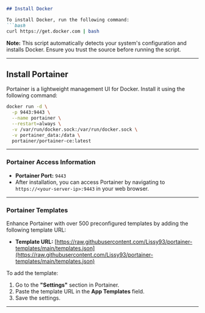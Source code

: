 
```markdown
## Install Docker

To install Docker, run the following command:
```bash
curl https://get.docker.com | bash
```

**Note:** This script automatically detects your system's configuration and installs Docker. Ensure you trust the source before running the script.

---

## Install Portainer

Portainer is a lightweight management UI for Docker. Install it using the following command:

```bash
docker run -d \
  -p 9443:9443 \
  --name portainer \
  --restart=always \
  -v /var/run/docker.sock:/var/run/docker.sock \
  -v portainer_data:/data \
  portainer/portainer-ce:latest
```

---

### Portainer Access Information

- **Portainer Port:** `9443`
- After installation, you can access Portainer by navigating to `https://<your-server-ip>:9443` in your web browser.

---

### Portainer Templates

Enhance Portainer with over 500 preconfigured templates by adding the following template URL:
- **Template URL:** [https://raw.githubusercontent.com/Lissy93/portainer-templates/main/templates.json](https://raw.githubusercontent.com/Lissy93/portainer-templates/main/templates.json)

To add the template:
1. Go to the **"Settings"** section in Portainer.
2. Paste the template URL in the **App Templates** field.
3. Save the settings.

---
